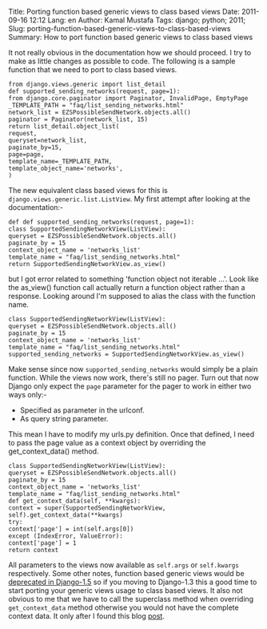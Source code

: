 Title: Porting function based generic views to class based views
Date: 2011-09-16 12:12
Lang: en
Author: Kamal Mustafa
Tags: django; python; 2011;
Slug: porting-function-based-generic-views-to-class-based-views
Summary: How to port function based generic views to class based views

It not really obvious in the
documentation how we should proceed. I try to make as little changes as possible to
code. The following is a sample function that we need to port to class
based views.

    from django.views.generic import list_detail
    def supported_sending_networks(request, page=1):
    from django.core.paginator import Paginator, InvalidPage, EmptyPage
    _TEMPLATE_PATH = "faq/list_sending_networks.html"
    network_list = EZSPossibleSendNetwork.objects.all()
    paginator = Paginator(network_list, 15)
    return list_detail.object_list(
    request,
    queryset=network_list,
    paginate_by=15,
    page=page,
    template_name=_TEMPLATE_PATH,
    template_object_name='networks',
    )

The new equivalent class based views for this is
`django.views.generic.list.ListView`. My first attempt after looking at
the documentation:-

    def def supported_sending_networks(request, page=1):
    class SupportedSendingNetworkView(ListView):
    queryset = EZSPossibleSendNetwork.objects.all()
    paginate_by = 15
    context_object_name = 'networks_list'
    template_name = "faq/list_sending_networks.html"
    return SupportedSendingNetworkView.as_view()

but I got error related to something 'function object not iterable ...'.
Look like the as\_view() function call actually return a function object
rather than a response. Looking around I'm supposed to alias the class
with the function name.

    class SupportedSendingNetworkView(ListView):
    queryset = EZSPossibleSendNetwork.objects.all()
    paginate_by = 15
    context_object_name = 'networks_list'
    template_name = "faq/list_sending_networks.html"
    supported_sending_networks = SupportedSendingNetworkView.as_view()

Make sense since now `supported_sending_networks` would simply be a
plain function. While the views now work, there's still no pager. Turn
out that now Django only expect the `page` parameter for the pager to
work in either two ways only:-

-   Specified as parameter in the urlconf.
-   As query string parameter.

This mean I have to modify my urls.py definition. Once that defined, I
need to pass the page value as a context object by overriding the
get\_context\_data() method.

    class SupportedSendingNetworkView(ListView):
    queryset = EZSPossibleSendNetwork.objects.all()
    paginate_by = 15
    context_object_name = 'networks_list'
    template_name = "faq/list_sending_networks.html"
    def get_context_data(self, **kwargs):
    context = super(SupportedSendingNetworkView, self).get_context_data(**kwargs)
    try:
    context['page'] = int(self.args[0])
    except (IndexError, ValueError):
    context['page'] = 1
    return context

All parameters to the views now available as `self.args` or
`self.kwargs` respectively. Some other notes, function based generic
views would be [deprecated in
Django-1.5](https://docs.djangoproject.com/en/dev/internals/deprecation/)
so if you moving to Django-1.3 this a good time to start porting your
generic views usage to class based views. It also not obvious to me that
we have to call the superclass method when overriding `get_context_data`
method otherwise you would not have the complete context data. It only
after I found this blog [post](http://blog.oscarcp.com/?p=182).
